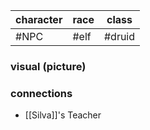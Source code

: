 | character | race | class  |
| --------- | ---- | ------ |
| #NPC      | #elf | #druid |

### visual (picture)
### connections
- [[Silva]]'s Teacher